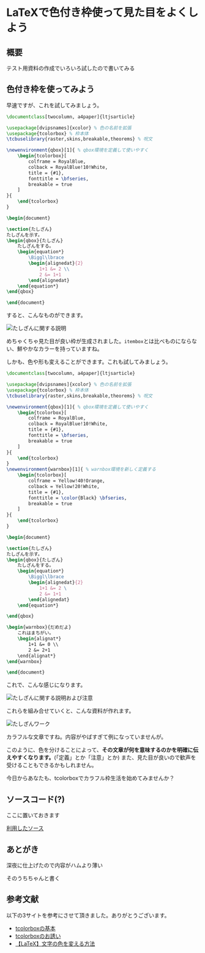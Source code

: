 # LaTeXで色付き枠使って見た目をよくしよう

## 概要

テスト用資料の作成でいろいろ試したので書いてみる

## 色付き枠を使ってみよう

早速ですが、これを試してみましょう。

```tex
\documentclass[twocolumn, a4paper]{ltjsarticle}

\usepackage[dvipsnames]{xcolor} % 色の名前を拡張
\usepackage{tcolorbox} % 枠本体
\tcbuselibrary{raster,skins,breakable,theorems} % 呪文

\newenvironment{qbox}[1]{ % qbox環境を定義して使いやすく
    \begin{tcolorbox}[
        colframe = RoyalBlue,
        colback = RoyalBlue!10!White,
        title = {#1},
        fonttitle = \bfseries,
        breakable = true
    ]
}{
    \end{tcolorbox}
}

\begin{document}

\section{たしざん}
たしざんを示す。
\begin{qbox}{たしざん}
    たしざんをする。
    \begin{equation*}
        \Biggl\lbrace
        \begin{alignedat}{2}
            1+1 &= 2 \\
            2 &= 1+1
        \end{alignedat}
    \end{equation*}
\end{qbox}

\end{document}

```

すると、こんなものができます。

![たしざんに関する説明](./img/example1.png)

めちゃくちゃ見た目が良い枠が生成されました。`itembox`とは比べものにならない、鮮やかなカラーを持っていますね。

しかも、色や形も変えることができます。これも試してみましょう。

```tex
\documentclass[twocolumn, a4paper]{ltjsarticle}

\usepackage[dvipsnames]{xcolor} % 色の名前を拡張
\usepackage{tcolorbox} % 枠本体
\tcbuselibrary{raster,skins,breakable,theorems} % 呪文

\newenvironment{qbox}[1]{ % qbox環境を定義して使いやすく
    \begin{tcolorbox}[
        colframe = RoyalBlue,
        colback = RoyalBlue!10!White,
        title = {#1},
        fonttitle = \bfseries,
        breakable = true
    ]
}{
    \end{tcolorbox}
}
\newenvironment{warnbox}[1]{ % warnbox環境を新しく定義する
    \begin{tcolorbox}[
        colframe = Yellow!40!Orange,
        colback = Yellow!20!White,
        title = {#1},
        fonttitle = \color{Black} \bfseries,
        breakable = true
    ]
}{
    \end{tcolorbox}
}

\begin{document}

\section{たしざん}
たしざんを示す。
\begin{qbox}{たしざん}
    たしざんをする。
    \begin{equation*}
        \Biggl\lbrace
        \begin{alignedat}{2}
            1+1 &= 2 \
            2 &= 1+1
        \end{alignedat}
    \end{equation*}

\end{qbox}

\begin{warnbox}{だめだよ}
    これはまちがい。
    \begin{alignat*}
        1+1 &= 0 \\
        2 &= 2+1
    \end{alignat*}
\end{warnbox}

\end{document}

```

これで、こんな感じになります。

![たしざんに関する説明および注意](./img/example2.png)

これらを組み合せていくと、こんな資料が作れます。

![たしざんワーク](./img/exampledocs.png)

カラフルな文章ですね。内容がやばすぎて例になっていませんが。

このように、色を分けることによって、**その文章が何を意味するのかを明確に伝えやすくなります。**(「定義」とか「注意」とか)
また、見た目が良いので歓声を受けることもできるかもしれません。

今日からあなたも、tcolorboxでカラフル枠生活を始めてみませんか？

## ソースコード(?)

ここに置いておきます

[利用したソース](./ltxsrc)

## あとがき

深夜に仕上げたので内容がハムより薄い

そのうちちゃんと書く

## 参考文献

以下の3サイトを参考にさせて頂きました。ありがとうございます。

 - [tcolorboxの基本](https://texmedicine.hatenadiary.jp/entry/2015/12/17/000339)
 - [tcolorboxのお誘い](https://marukunalufd0123.hatenablog.com/entry/2019/03/15/071717)
 - [【LaTeX】文字の色を変える方法](https://mathlandscape.com/latex-color/)